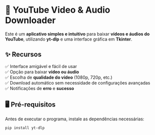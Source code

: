 # 🎥 YouTube Video & Audio Downloader  

Este é um **aplicativo simples e intuitivo** para baixar **vídeos e áudios do YouTube**, utilizando **yt-dlp** e uma interface gráfica em **Tkinter**.  

## ✨ Recursos
✅ Interface amigável e fácil de usar  
✅ Opção para baixar **vídeo ou áudio**  
✅ Escolha de **qualidade do vídeo** (1080p, 720p, etc.)  
✅ Download automático sem necessidade de configurações avançadas  
✅ Notificações de **erro** e **sucesso**  

## 🖥️ Pré-requisitos
Antes de executar o programa, instale as dependências necessárias:  

```sh
pip install yt-dlp
